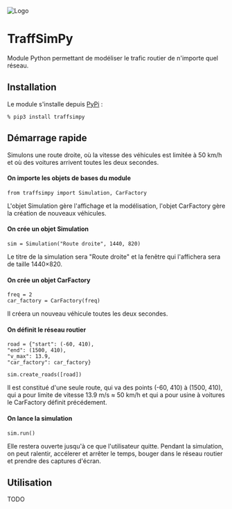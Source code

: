 ![Logo](https://github.com/hcosserat/traffsimpy/blob/8744fe16985664e603d798de129f21a55fcbae51/branding/flat_logo.png)

# TraffSimPy

Module Python permettant de modéliser le trafic routier de n'importe quel réseau.

## Installation

Le module s'installe depuis [PyPi](https://pypi.org/project/traffsimpy/) :

`% pip3 install traffsimpy`

## Démarrage rapide

Simulons une route droite, où la vitesse des véhicules est limitée à 50 km/h et où des voitures arrivent toutes les deux secondes.

#### On importe les objets de bases du module

```
from traffsimpy import Simulation, CarFactory
```

L'objet Simulation gère l'affichage et la modélisation, l'objet CarFactory gère la création de nouveaux véhicules.

#### On crée un objet Simulation

```
sim = Simulation("Route droite", 1440, 820)
```

Le titre de la simulation sera "Route droite" et la fenêtre qui l'affichera sera de taille 1440×820.

#### On crée un objet CarFactory

```
freq = 2
car_factory = CarFactory(freq)
```

Il créera un nouveau véhicule toutes les deux secondes.

#### On définit le réseau routier

```
road = {"start": (-60, 410), 
"end": (1500, 410), 
"v_max": 13.9, 
"car_factory": car_factory}

sim.create_roads([road])
```

Il est constitué d'une seule route, qui va des points (-60, 410) à (1500, 410), qui a pour limite de vitesse 13.9 m/s ≈ 50 km/h et qui a pour usine à voitures le CarFactory définit précédement.

#### On lance la simulation

```
sim.run()
```

Elle restera ouverte jusqu'à ce que l'utilisateur quitte. Pendant la simulation, on peut ralentir, accélerer et arrêter le temps, bouger dans le réseau routier et prendre des captures d'écran.

## Utilisation

TODO


